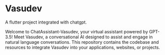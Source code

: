 # Vasudev
A flutter project integrated with chatgpt.

Welcome to ChatAssistant-Vasudev, your virtual assistant powered by GPT-3.5! Meet Vasudev, a conversational AI designed to assist and engage in natural language conversations. This repository contains the codebase and resources to integrate Vasudev into your applications, websites, or projects.

